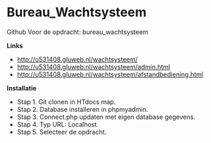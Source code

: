 # Bureau_Wachtsysteem
 Github Voor de opdracht: bureau_wachtsysteem

**Links** 

- http://u531408.gluweb.nl/wachtsysteem/
- http://u531408.gluweb.nl/wachtsysteem/admin.html
- http://u531408.gluweb.nl/wachtsysteem/afstandbediening.html


**Installatie**

- Stap 1. Git clonen in HTdocs map.
- Stap 2. Database installeren in phpmyadmin.
- Stap 3. Connect.php updaten met eigen database gegevens.
- Stap 4. Typ URL: Localhost.
- Stap 5. Selecteer de opdracht.